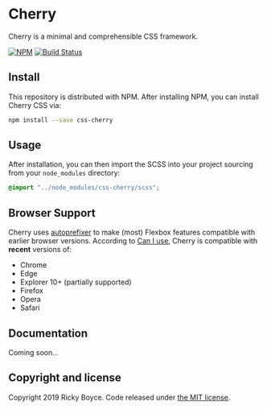 # Cherry

Cherry is a minimal and comprehensible CSS framework.

[![NPM](https://img.shields.io/npm/v/css-cherry.svg)](https://www.npmjs.com/package/css-cherry)
[![Build Status](https://travis-ci.org/boycce/cherry.svg?branch=master)](https://travis-ci.org/boycce/cherry)

## Install

This repository is distributed with NPM. After installing NPM, you can install Cherry CSS via:

```sh
npm install --save css-cherry
```

## Usage

After installation, you can then import the SCSS into your project sourcing from your `node_modules` directory:

```scss
@import "../node_modules/css-cherry/scss";
```

## Browser Support

Cherry uses [autoprefixer](https://github.com/postcss/autoprefixer) to make (most) Flexbox features compatible with earlier browser versions. According to [Can I use](https://caniuse.com/#feat=flexbox), Cherry is compatible with **recent** versions of:

* Chrome
* Edge
* Explorer 10+ (partially supported)
* Firefox
* Opera
* Safari

## Documentation

Coming soon...

## Copyright and license

Copyright 2019 Ricky Boyce. Code released under [the MIT license](https://github.com/boycce/cherry/blob/master/LICENSE).
